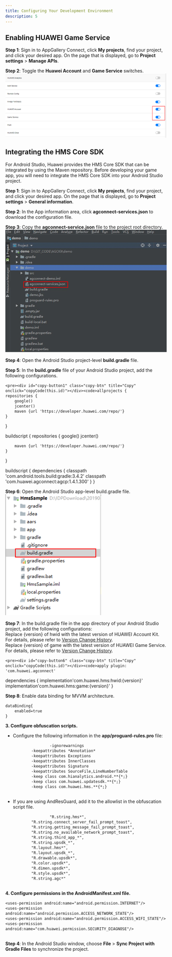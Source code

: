 ```yaml
---
title: Configuring Your Development Environment
description: 5
---
```



<h2><strong>Enabling HUAWEI Game Service</strong></h2>
<p><strong>Step 1</strong>: Sign in to AppGallery Connect, click <Strong>My projects</Strong>, find your project, and click your desired app. On the page that is displayed, go to <strong>Project settings</strong> > <strong>Manage APIs</strong>.</p>
<p><strong>Step 2</strong>: Toggle the <strong>Huawei Account</strong> and <strong>Game Service</strong> switches.<br><img style="width: 800.00px" src="https://raw.githubusercontent.com/basaraksanli/gameServiceRepo/master/assets/3.png" onclick="imageclick(src)"></p>

<h2><strong>Integrating the HMS Core SDK</strong></h2>
<p>For Android Studio, Huawei provides the HMS Core SDK that can be integrated by using the Maven repository. Before developing your game app, you will need to integrate the HMS Core SDK into your Android Studio project.</p>


<p><strong>Step 1</strong>: Sign in to AppGallery Connect, click <strong>My projects</strong>, find your project, and click your desired app. On the page that is displayed, go to <strong>Project settings</strong> > <strong>General information</strong>.</p>

<p><strong>Step 2</strong>: In the App information area, click <strong>agconnect-services.json</strong> to download the configuration file.</p>

<p><strong>Step 3</strong>: Copy the <strong>agconnect-service.json</strong> file to the project root directory.<br><img style="width: 600.00px" src="https://raw.githubusercontent.com/basaraksanli/gameServiceRepo/master/assets/4.png" onclick="imageclick(src)"></p>

<p><strong>Step 4</strong>: Open the Android Studio project-level <strong>build.gradle</strong> file.</p>

<p><strong>Step 5</strong>: In the <strong>build.gradle</strong> file of your Android Studio project, add the following configurations.

    <pre><div id="copy-button1" class="copy-btn" title="Copy" onclick="copyCode(this.id)"></div><code>allprojects {
    repositories {
        google()
        jcenter()
        maven {url 'https://developer.huawei.com/repo/'}
    }
}

buildscript {
    repositories {
        google()
        jcenter()

        maven {url 'https://developer.huawei.com/repo/'}
    }
}

buildscript {
    dependencies {
        classpath 'com.android.tools.build:gradle:3.4.2'
        classpath 'com.huawei.agconnect:agcp:1.4.1.300'
    }
}
</code></pre>
</p>

<p><strong>Step 6</strong>: Open the Android Studio app-level build.gradle file.<br><img style="width: 300.00px" src="https://raw.githubusercontent.com/basaraksanli/gameServiceRepo/master/assets/5.png" onclick="imageclick(src)"></p>

<p><strong>Step 7</strong>: In the build.gradle file in the app directory of your Android Studio project, add the following configurations:<br>
Replace {version} of hwid with the latest version of HUAWEI Account Kit. For details, please refer to <a href= "https://developer.huawei.com/consumer/en/doc/development/HMSCore-Guides/version-change-history-0000001050048874" targey=_blank>Version Change History</a>.<br>
Replace {version} of game with the latest version of HUAWEI Game Service. For details, please refer to <a href= "https://developer.huawei.com/consumer/en/doc/development/HMSCore-Guides/version-change-history-0000001050123471" targey=_blank>Version Change History</a>.




	<pre><div id="copy-button6" class="copy-btn" title="Copy" onclick="copyCode(this.id)"></div><code>apply plugin: 'com.huawei.agconnect'

dependencies {
    implementation'com.huawei.hms:hwid:{version}'
    implementation'com.huawei.hms:game:{version}'
}
</code></pre>
	
</p>

<p><strong>Step 8</strong>: Enable data binding for MVVM architecture.</p>

<pre><div id="copy-button7" class="copy-btn" title="Copy" onclick="copyCode(this.id)"></div><code>dataBinding{
    enabled=true
}
</code></pre>

<p><strong>3. Configure obfuscation scripts.</strong></p>
<ul>
	<li>Configure the following information in the <strong>app/proguard-rules.pro</strong> file:<pre><div id="copy-button7" class="copy-btn" title="Copy" onclick="copyCode(this.id)"></div><code>                <span class="pun">-</span><span class="pln">ignorewarnings</span><span class="pln">
		</span><span class="pun">-</span><span class="pln">keepattributes </span><span class="pun">*</span><span class="typ">Annotation</span><span class="pun">*</span><span class="pln">
		</span><span class="pun">-</span><span class="pln">keepattributes </span><span class="typ">Exceptions</span><span class="pln">
		</span><span class="pun">-</span><span class="pln">keepattributes </span><span class="typ">InnerClasses</span><span class="pln">
		</span><span class="pun">-</span><span class="pln">keepattributes </span><span class="typ">Signature</span><span class="pln">
		</span><span class="pun">-</span><span class="pln">keepattributes </span><span class="typ">SourceFile</span><span class="pun">,</span><span class="typ">LineNumberTable</span><span class="pln">
		</span><span class="pun">-</span><span class="pln">keep </span><span class="kwd">class</span><span class="pln"> com</span><span class="pun">.</span><span class="pln">hianalytics</span><span class="pun">.</span><span class="pln">android</span><span class="pun">.**{*;}</span><span class="pln">
		</span><span class="pun">-</span><span class="pln">keep </span><span class="kwd">class</span><span class="pln"> com</span><span class="pun">.</span><span class="pln">huawei</span><span class="pun">.</span><span class="pln">updatesdk</span><span class="pun">.**{*;}</span><span class="pln">
		</span><span class="pun">-</span><span class="pln">keep </span><span class="kwd">class</span><span class="pln"> com</span><span class="pun">.</span><span class="pln">huawei</span><span class="pun">.</span><span class="pln">hms</span><span class="pun">.**{*;}</span><span class="pln">
		</span></code></pre>
	</li>
	<li>If you are using AndResGuard, add it to the allowlist in the obfuscation script file.<pre><div id="copy-button8" class="copy-btn" title="Copy" onclick="copyCode(this.id)"></div><code>               <span class="str"> "R.string.hms*"</span><span class="pun">,</span><span class="pln">
		</span><span class="str">"R.string.connect_server_fail_prompt_toast"</span><span class="pun">,</span><span class="pln">
		</span><span class="str">"R.string.getting_message_fail_prompt_toast"</span><span class="pun">,</span><span class="pln">
		</span><span class="str">"R.string.no_available_network_prompt_toast"</span><span class="pun">,</span><span class="pln">
		</span><span class="str">"R.string.third_app_*"</span><span class="pun">,</span><span class="pln">
		</span><span class="str">"R.string.upsdk_*"</span><span class="pun">,</span><span class="pln">
		</span><span class="str">"R.layout.hms*"</span><span class="pun">,</span><span class="pln">
		</span><span class="str">"R.layout.upsdk_*"</span><span class="pun">,</span><span class="pln"> 
		</span><span class="str">"R.drawable.upsdk*"</span><span class="pun">,</span><span class="pln">
		</span><span class="str">"R.color.upsdk*"</span><span class="pun">,</span><span class="pln"> 
		</span><span class="str">"R.dimen.upsdk*"</span><span class="pun">,</span><span class="pln">
		</span><span class="str">"R.style.upsdk*"</span><span class="pun">,</span><span class="pln">
		</span><span class="str">"R.string.agc*"</span><span class="pln">
		</span></code></pre>
	</li>
</ul>
<p><strong>4. Configure permissions in the AndroidManifest.xml file.</strong></p>
<pre><div id="copy-button9" class="copy-btn" title="Copy" onclick="copyCode(this.id)"></div><code><span class="tag">&lt;uses-permission</span><span class="pln"> </span><span class="atn">android:name</span><span class="pun">=</span><span class="atv">"android.permission.INTERNET"</span><span class="tag">/&gt;</span><span class="pln">
</span><span class="tag">&lt;uses-permission</span><span class="pln"> </span><span class="atn">android:name</span><span class="pun">=</span><span class="atv">"android.permission.ACCESS_NETWORK_STATE"</span><span class="tag">/&gt;</span><span class="pln">
</span><span class="tag">&lt;uses-permission</span><span class="pln"> </span><span class="atn">android:name</span><span class="pun">=</span><span class="atv">"android.permission.ACCESS_WIFI_STATE"</span><span class="tag">/&gt;</span><span class="pln">
</span><span class="tag">&lt;uses-permission</span><span class="pln"> </span><span class="atn">android:name</span><span class="pun">=</span><span class="atv">"com.huawei.permission.SECURITY_DIAGNOSE"</span><span class="tag">/&gt;</span><span class="pln">
  </span></code></pre>
<p><strong>Step 4</strong>: In the Android Studio window, choose <strong>File</strong> &gt; <strong>Sync Project with Gradle Files</strong> to synchronize the project.</p>
